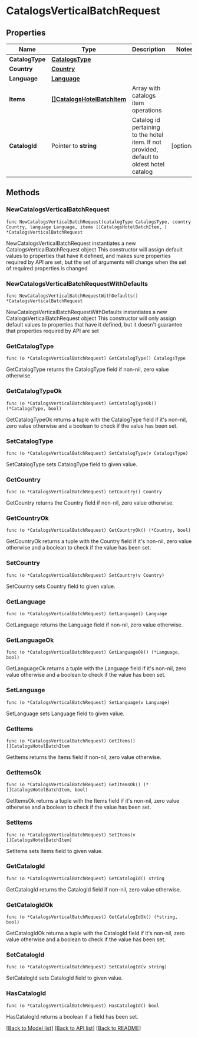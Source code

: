 # CatalogsVerticalBatchRequest

## Properties

Name | Type | Description | Notes
------------ | ------------- | ------------- | -------------
**CatalogType** | [**CatalogsType**](CatalogsType.md) |  | 
**Country** | [**Country**](Country.md) |  | 
**Language** | [**Language**](Language.md) |  | 
**Items** | [**[]CatalogsHotelBatchItem**](CatalogsHotelBatchItem.md) | Array with catalogs item operations | 
**CatalogId** | Pointer to **string** | Catalog id pertaining to the hotel item. If not provided, default to oldest hotel catalog | [optional] 

## Methods

### NewCatalogsVerticalBatchRequest

`func NewCatalogsVerticalBatchRequest(catalogType CatalogsType, country Country, language Language, items []CatalogsHotelBatchItem, ) *CatalogsVerticalBatchRequest`

NewCatalogsVerticalBatchRequest instantiates a new CatalogsVerticalBatchRequest object
This constructor will assign default values to properties that have it defined,
and makes sure properties required by API are set, but the set of arguments
will change when the set of required properties is changed

### NewCatalogsVerticalBatchRequestWithDefaults

`func NewCatalogsVerticalBatchRequestWithDefaults() *CatalogsVerticalBatchRequest`

NewCatalogsVerticalBatchRequestWithDefaults instantiates a new CatalogsVerticalBatchRequest object
This constructor will only assign default values to properties that have it defined,
but it doesn't guarantee that properties required by API are set

### GetCatalogType

`func (o *CatalogsVerticalBatchRequest) GetCatalogType() CatalogsType`

GetCatalogType returns the CatalogType field if non-nil, zero value otherwise.

### GetCatalogTypeOk

`func (o *CatalogsVerticalBatchRequest) GetCatalogTypeOk() (*CatalogsType, bool)`

GetCatalogTypeOk returns a tuple with the CatalogType field if it's non-nil, zero value otherwise
and a boolean to check if the value has been set.

### SetCatalogType

`func (o *CatalogsVerticalBatchRequest) SetCatalogType(v CatalogsType)`

SetCatalogType sets CatalogType field to given value.


### GetCountry

`func (o *CatalogsVerticalBatchRequest) GetCountry() Country`

GetCountry returns the Country field if non-nil, zero value otherwise.

### GetCountryOk

`func (o *CatalogsVerticalBatchRequest) GetCountryOk() (*Country, bool)`

GetCountryOk returns a tuple with the Country field if it's non-nil, zero value otherwise
and a boolean to check if the value has been set.

### SetCountry

`func (o *CatalogsVerticalBatchRequest) SetCountry(v Country)`

SetCountry sets Country field to given value.


### GetLanguage

`func (o *CatalogsVerticalBatchRequest) GetLanguage() Language`

GetLanguage returns the Language field if non-nil, zero value otherwise.

### GetLanguageOk

`func (o *CatalogsVerticalBatchRequest) GetLanguageOk() (*Language, bool)`

GetLanguageOk returns a tuple with the Language field if it's non-nil, zero value otherwise
and a boolean to check if the value has been set.

### SetLanguage

`func (o *CatalogsVerticalBatchRequest) SetLanguage(v Language)`

SetLanguage sets Language field to given value.


### GetItems

`func (o *CatalogsVerticalBatchRequest) GetItems() []CatalogsHotelBatchItem`

GetItems returns the Items field if non-nil, zero value otherwise.

### GetItemsOk

`func (o *CatalogsVerticalBatchRequest) GetItemsOk() (*[]CatalogsHotelBatchItem, bool)`

GetItemsOk returns a tuple with the Items field if it's non-nil, zero value otherwise
and a boolean to check if the value has been set.

### SetItems

`func (o *CatalogsVerticalBatchRequest) SetItems(v []CatalogsHotelBatchItem)`

SetItems sets Items field to given value.


### GetCatalogId

`func (o *CatalogsVerticalBatchRequest) GetCatalogId() string`

GetCatalogId returns the CatalogId field if non-nil, zero value otherwise.

### GetCatalogIdOk

`func (o *CatalogsVerticalBatchRequest) GetCatalogIdOk() (*string, bool)`

GetCatalogIdOk returns a tuple with the CatalogId field if it's non-nil, zero value otherwise
and a boolean to check if the value has been set.

### SetCatalogId

`func (o *CatalogsVerticalBatchRequest) SetCatalogId(v string)`

SetCatalogId sets CatalogId field to given value.

### HasCatalogId

`func (o *CatalogsVerticalBatchRequest) HasCatalogId() bool`

HasCatalogId returns a boolean if a field has been set.


[[Back to Model list]](../README.md#documentation-for-models) [[Back to API list]](../README.md#documentation-for-api-endpoints) [[Back to README]](../README.md)


